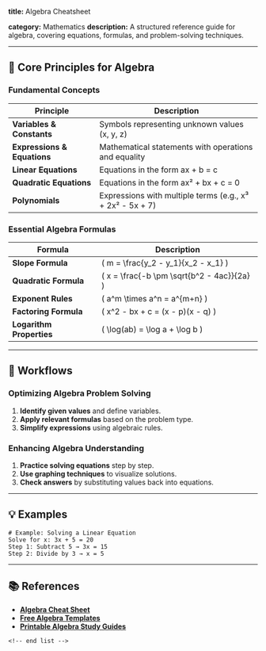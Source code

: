 **title:** Algebra Cheatsheet

**category:** Mathematics
**description:** A structured reference guide for algebra, covering equations, formulas, and problem-solving techniques.

---

## 🔢 **Core Principles for Algebra**

### **Fundamental Concepts**

| Principle                         | Description                                                 |
| --------------------------------- | ----------------------------------------------------------- |
| **Variables & Constants**   | Symbols representing unknown values (x, y, z)               |
| **Expressions & Equations** | Mathematical statements with operations and equality        |
| **Linear Equations**        | Equations in the form ax + b = c                            |
| **Quadratic Equations**     | Equations in the form ax² + bx + c = 0                     |
| **Polynomials**             | Expressions with multiple terms (e.g., x³ + 2x² - 5x + 7) |

### **Essential Algebra Formulas**

| Formula                        | Description                                  |
| ------------------------------ | -------------------------------------------- |
| **Slope Formula**        | \( m = \frac{y_2 - y_1}{x_2 - x_1} \)        |
| **Quadratic Formula**    | \( x = \frac{-b \pm \sqrt{b^2 - 4ac}}{2a} \) |
| **Exponent Rules**       | \( a^m \times a^n = a^{m+n} \)               |
| **Factoring Formula**    | \( x^2 - bx + c = (x - p)(x - q) \)          |
| **Logarithm Properties** | \( \log(ab) = \log a + \log b \)             |

---

## 🔄 **Workflows**

### **Optimizing Algebra Problem Solving**

1. **Identify given values** and define variables.
2. **Apply relevant formulas** based on the problem type.
3. **Simplify expressions** using algebraic rules.

### **Enhancing Algebra Understanding**

1. **Practice solving equations** step by step.
2. **Use graphing techniques** to visualize solutions.
3. **Check answers** by substituting values back into equations.

---

## 💡 **Examples**

```plaintext
# Example: Solving a Linear Equation
Solve for x: 3x + 5 = 20  
Step 1: Subtract 5 → 3x = 15  
Step 2: Divide by 3 → x = 5  
```

---

## 📚 **References**

- **[Algebra Cheat Sheet](https://www.templateroller.com/tags/3305-algebra-cheat-sheet/)**
- **[Free Algebra Templates](https://www.template.net/edit-online/487045/algebra-cheatsheet)**
- **[Printable Algebra Study Guides](https://www.templateroller.com/template/2637380/algebra-cheat-sheet.html)**

```
<!-- end list -->
```
